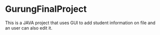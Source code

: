 # GurungFinalProject
This is a JAVA project that uses GUI to add student information on file and an user can also edit it.

